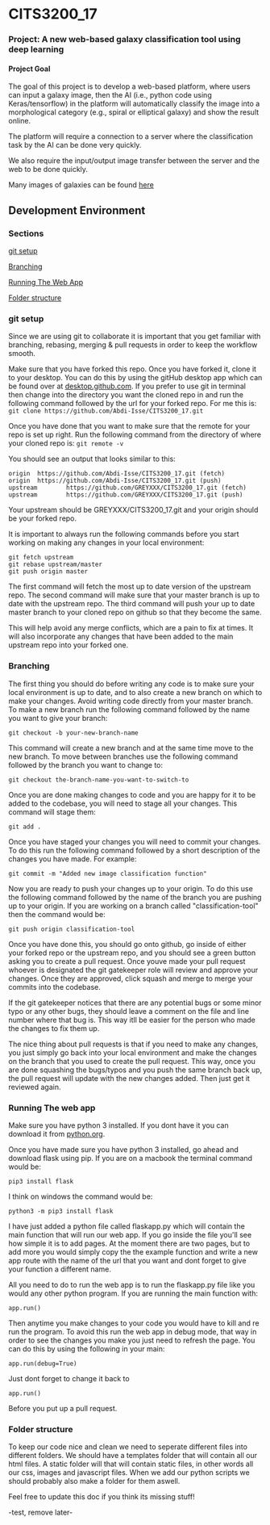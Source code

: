 # CITS3200_17

### Project: A new web-based galaxy classification tool using deep learning

#### Project Goal
The goal of this project is to develop a web-based platform, where users can input a galaxy image, then the AI (i.e., python code using Keras/tensorflow) in the platform will automatically classify the image into a morphological category (e.g., spiral or elliptical galaxy) and show the result online.

The platform will require a connection to a server where the classification task by the AI can be done very quickly.

We also require the input/output image transfer between the server and the web to be done quickly. 

Many images of galaxies can be found [here](https://apod.nasa.gov/apod/astropix.html)


## Development Environment

### Sections

[git setup](#gitsetup)

[Branching](#branching)

[Running The Web App](#running-the-web-app)

[Folder structure](#folder-structure)


### git setup
Since we are using git to collaborate it is important that you get familiar with branching, rebasing, merging & pull requests in order to keep the workflow smooth.

Make sure that you have forked this repo. Once you have forked it, clone it to your desktop.
You can do this by using the gitHub desktop app which can be found over at [desktop.github.com](https://desktop.github.com/).
If you prefer to use git in terminal then change into the directory you want the cloned repo in and run the following command followed by the url for your forked repo. For me this is:
```git clone https://github.com/Abdi-Isse/CITS3200_17.git```

Once you have done that you want to make sure that the remote for your repo is set up right. Run the following command from the directory of where your cloned repo is:
```git remote -v```

You should see an output that looks similar to this:
<pre><code>origin  https://github.com/Abdi-Isse/CITS3200_17.git (fetch)
origin  https://github.com/Abdi-Isse/CITS3200_17.git (push)
upstream        https://github.com/GREYXXX/CITS3200_17.git (fetch)
upstream        https://github.com/GREYXXX/CITS3200_17.git (push)</code></pre>

Your upstream should be GREYXXX/CITS3200_17.git and your origin should be your forked repo.

It is important to always run the following commands before you start working on making any changes in your local environment:

<pre><code>git fetch upstream
git rebase upstream/master
git push origin master
</code></pre>

The first command will fetch the most up to date version of the upstream repo.
The second command will make sure that your master branch is up to date with the upstream repo.
The third command will push your up to date master branch to your cloned repo on github so that they become the same.

This will help avoid any merge conflicts, which are a pain to fix at times. It will also incorporate any changes that have been added to the main upstream repo into your forked one.

### Branching

The first thing you should do before writing any code is to make sure your local environment is up to date, and to also create a new branch on which to make your changes. Avoid writing code directly from your master branch. To make a new branch run the following command followed by the name you want to give your branch:

```git checkout -b your-new-branch-name```

This command will create a new branch and at the same time move to the new branch. To move between branches use the following command followed by the branch you want to change to:

```git checkout the-branch-name-you-want-to-switch-to```

Once you are done making changes to code and you are happy for it to be added to the codebase, you will need to stage all your changes. This command will stage them:

```git add .```

Once you have staged your changes you will need to commit your changes. To do this run the following command followed by a short description of the changes you have made. For example:

```git commit -m "Added new image classification function"```

Now you are ready to push your changes up to your origin. To do this use the following command followed by the name of the branch you are pushing up to your origin. If you are working on a branch called "classification-tool" then the command would be:

```git push origin classification-tool```

Once you have done this, you should go onto github, go inside of either your forked repo or the upstream repo, and you should see a green button asking you to create a pull request. Once youve made your pull request whoever is designated the git gatekeeper role will review and approve your changes. Once they are approved, click squash and merge to merge your commits into the codebase.

If the git gatekeeper notices that there are any potential bugs or some minor typo or any other bugs, they should leave a comment on the file and line number where that bug is. This way itll be easier for the person who made the changes to fix them up.

The nice thing about pull requests is that if you need to make any changes, you just simply go back into your local environment and make the changes on the branch that you used to create the pull request. This way, once you are done squashing the bugs/typos and you push the same branch back up, the pull request will update with the new changes added. Then just get it reviewed again.

### Running The web app
Make sure you have python 3 installed. If you dont have it you can download it from [python.org](https://www.python.org/downloads/).

Once you have made sure you have python 3 installed, go ahead and download flask using pip.
If you are on a macbook the terminal command would be:

```pip3 install flask```

I think on windows the command would be: 

```python3 -m pip3 install flask```

I have just added a  python file called flaskapp.py which will contain the main function that will run our web app. If you go inside the file you'll see how simple it is to add pages. At the moment there are two pages, but to add more you would simply copy the the example function and write a new app route with the name of the url that you want and dont forget to give your function a different name.

All you need to do to run the web app is to run the flaskapp.py file like you would any other python program.
If you are running the main function with:

```app.run()```

Then anytime you make changes to your code you would have to kill and re run the program. To avoid this run the web app in debug mode, that way in order to see the changes you make you just need to refresh the page. You can do this by using the following in your main:

```app.run(debug=True)```

Just dont forget to change it back to 

```app.run()```

Before you put up a pull request.

### Folder structure

To keep our code nice and clean we need to seperate different files into different folders. We should have a templates folder that will contain all our html files. A static folder will that will contain static files, in other words all our css, images and javascript files. When we add our python scripts we should probably also make a folder for them aswell.

Feel free to update this doc if you think its missing stuff!

-test, remove later-

